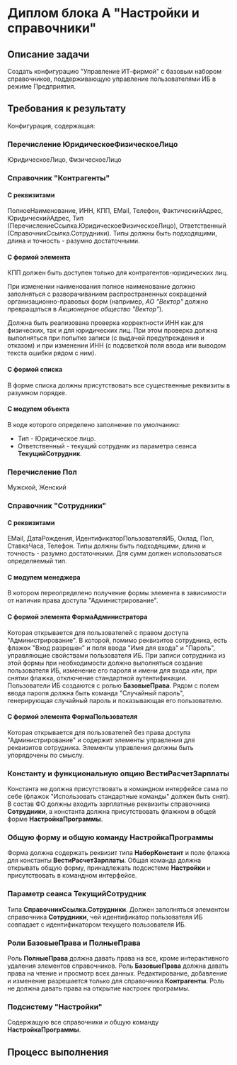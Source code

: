 # Диплом блока А "Настройки и справочники"

## Описание задачи
Создать конфигурацию "Управление ИТ-фирмой" с базовым набором справочников, поддерживающую управление пользователями ИБ в режиме Предприятия.

## Требования к результату

Конфигурация, содержащая:

### Перечисление ЮридическоеФизическоеЛицо
ЮридическоеЛицо, ФизическоеЛицо

### Справочник "Контрагенты"

#### С реквизитами
ПолноеНаименование, ИНН, КПП, EMail, Телефон, ФактическийАдрес, ЮридическийАдрес, Тип (ПеречислениеСсылка.ЮридическоеФизическоеЛицо), Ответственный (СправочникСсылка.Сотрудники).
Типы должны быть подходящими, длина и точность - разумно достаточными.

#### С формой элемента

КПП должен быть доступен только для контрагентов-юридических лиц.

При изменении наименования полное наименование должно заполняться с разворачиванием распространенных сокращений организационно-правовых форм (например, *АО "Вектор"* должно превращаться в *Акционерное общество "Вектор"*).

Должна быть реализована проверка корректности ИНН как для физических, так и для юридических лиц. При этом проверка должна выполняться при попытке записи (с выдачей предупреждения и отказом) и при изменении ИНН (с подсветкой поля ввода или выводом текста ошибки рядом с ним).

#### С формой списка

В форме списка должны присутствовать все существенные реквизиты в разумном порядке.

#### С модулем объекта

В коде которого определено заполнение по умолчанию:
* Тип - Юридическое лицо.
* Ответственный - текущий сотрудник из параметра сеанса **ТекущийСотрудник**.

### Перечисление Пол
Мужской, Женский

### Справочник "Сотрудники"

#### С реквизитами
EMail, ДатаРождения, ИдентификаторПользователяИБ, Оклад, Пол, СтавкаЧаса, Телефон.
Типы должны быть подходящими, длина и точность - разумно достаточными.
Для сумм должен использоваться определяемый тип.

#### С модулем менеджера

В котором переопределено получение формы элемента в зависимости от наличия права доступа "Администрирование".

#### С формой элемента ФормаАдминистратора

Которая открывается для пользователей с правом доступа "Администрирование".
В которой, помимо реквизитов сотрудника, есть флажок "Вход разрешен" и поля ввода "Имя для входа" и "Пароль", управляющие свойствами пользователя ИБ.
При записи сотрудника из этой формы при необходимости должно выполняться создание пользователя ИБ, изменение его пароля и имени для входа или, при снятии флажка, отключение стандартной аутентификации. Пользователи ИБ создаются с ролью **БазовыеПрава**.
Рядом с полем ввода пароля должна быть команда "Случайный пароль", генерирующая случайный пароль и показывающая его пользователю.

#### С формой элемента ФормаПользователя

Которая открывается для пользователей без права доступа "Администрирование" и содержит элементы управления для реквизитов сотрудника.
Элементы управления должны быть упорядочены по смыслу.

### Константу и функциональную опцию ВестиРасчетЗарплаты

Константа не должна присутствовать в командном интерфейсе сама по себе (флажок "Использовать стандартные команды" должен быть снят).
В состав ФО должны входить зарплатные реквизиты справочника **Сотрудники**, а константа должна присутствовать флажком в общей форме **НастройкаПрограммы**.

### Общую форму и общую команду **НастройкаПрограммы**

Форма должна содержать реквизит типа **НаборКонстант** и поле флажка для константы **ВестиРасчетЗарплаты**.
Общая команда должна открывать общую форму, принадлежать подсистеме **Настройки** и присутствовать в командном интерфейсе.

### Параметр сеанса ТекущийСотрудник

Типа **СправочникСсылка.Сотрудники**. Должен заполняться элементом справочника **Сотрудники**, чей идентификатор пользователя ИБ совпадает с идентификатором текущего пользователя ИБ.

### Роли БазовыеПрава и ПолныеПрава

Роль **ПолныеПрава** должна давать права на все, кроме интерактивного удаления элементов справочников. 
Роль **БазовыеПрава** должна давать права на чтение и просмотр всех данных. Редактирование, добавление и изменение разрешается только для справочника **Контрагенты**. Роль не должна давать права на открытие настроек программы.

### Подсистему "Настройки"

Содержащую все справочники и общую команду **НастройкаПрограммы**.

## Процесс выполнения
